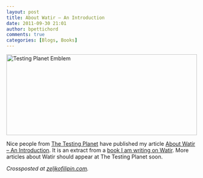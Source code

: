 ```yaml
---
layout: post
title: About Watir – An Introduction
date: 2011-09-30 21:01
author: bpettichord
comments: true
categories: [Blogs, Books]
---
```

<a href="http://www.flickr.com/photos/softwaretestingclub/4830570110/" title="Testing Planet Emblem  by Software Testing Club, on Flickr"><img src="http://farm5.static.flickr.com/4138/4830570110_c3031e7a13.jpg" width="500" height="212" alt="Testing Planet Emblem "></a>

Nice people from <a href="http://www.thetestingplanet.com/">The Testing Planet</a> have published my article <a href="http://www.thetestingplanet.com/2011/09/about-watir-an-introduction/">About Watir – An Introduction</a>. It is an extract from a <a href="http://watir.com/book/">book I am writing on Watir</a>. More articles about Watir should appear at The Testing Planet soon.

<em>Crossposted at <a href="http://zeljkofilipin.com/about-watir-an-introduction/">zeljkofilipin.com</a>.</em>
